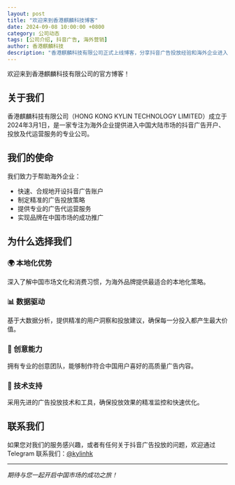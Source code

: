```yaml
---
layout: post
title: "欢迎来到香港麒麟科技博客"
date: 2024-09-08 10:00:00 +0800
category: 公司动态
tags: [公司介绍, 抖音广告, 海外营销]
author: 香港麒麟科技
description: "香港麒麟科技有限公司正式上线博客，分享抖音广告投放经验和海外企业进入中国市场的专业见解。"
---
```


欢迎来到香港麒麟科技有限公司的官方博客！

## 关于我们

香港麒麟科技有限公司（HONG KONG KYLIN TECHNOLOGY LIMITED）成立于2024年3月1日，是一家专注为海外企业提供进入中国大陆市场的抖音广告开户、投放及代运营服务的专业公司。

## 我们的使命

我们致力于帮助海外企业：
- 快速、合规地开设抖音广告账户
- 制定精准的广告投放策略
- 提供专业的广告代运营服务
- 实现品牌在中国市场的成功推广

## 为什么选择我们

### 🌍 本地化优势
深入了解中国市场文化和消费习惯，为海外品牌提供最适合的本地化策略。

### 📊 数据驱动
基于大数据分析，提供精准的用户洞察和投放建议，确保每一分投入都产生最大价值。

### 🎨 创意能力
拥有专业的创意团队，能够制作符合中国用户喜好的高质量广告内容。

### 🔧 技术支持
采用先进的广告投放技术和工具，确保投放效果的精准监控和快速优化。

## 联系我们

如果您对我们的服务感兴趣，或者有任何关于抖音广告投放的问题，欢迎通过 Telegram 联系我们：[@kylinhk](https://t.me/kylinhk)

---

*期待与您一起开启中国市场的成功之旅！*